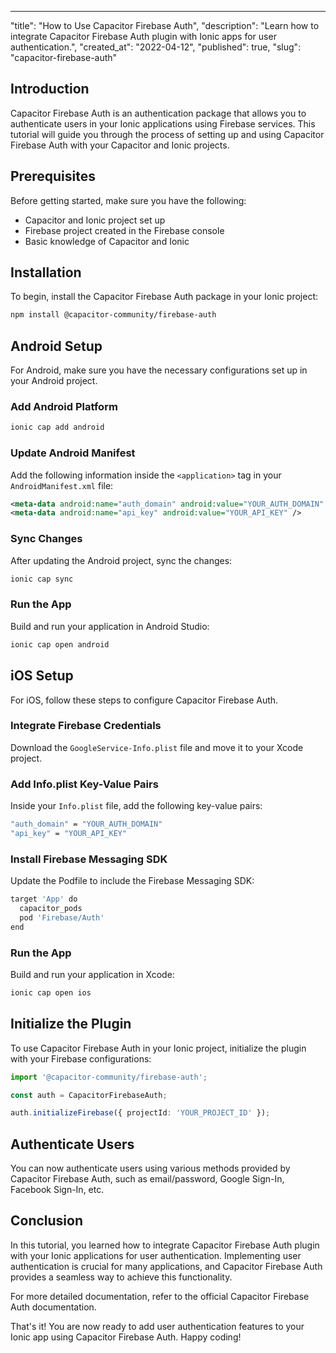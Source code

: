 ---
"title": "How to Use Capacitor Firebase Auth",
"description": "Learn how to integrate Capacitor Firebase Auth plugin with Ionic apps for user authentication.",
"created_at": "2022-04-12",
"published": true,
"slug": "capacitor-firebase-auth"

## Introduction
Capacitor Firebase Auth is an authentication package that allows you to authenticate users in your Ionic applications using Firebase services. This tutorial will guide you through the process of setting up and using Capacitor Firebase Auth with your Capacitor and Ionic projects.

## Prerequisites
Before getting started, make sure you have the following:
- Capacitor and Ionic project set up
- Firebase project created in the Firebase console
- Basic knowledge of Capacitor and Ionic

## Installation
To begin, install the Capacitor Firebase Auth package in your Ionic project:
```bash
npm install @capacitor-community/firebase-auth
```

## Android Setup
For Android, make sure you have the necessary configurations set up in your Android project.

### Add Android Platform
```bash
ionic cap add android
```

### Update Android Manifest
Add the following information inside the `<application>` tag in your `AndroidManifest.xml` file:
```xml
<meta-data android:name="auth_domain" android:value="YOUR_AUTH_DOMAIN" />
<meta-data android:name="api_key" android:value="YOUR_API_KEY" />
```

### Sync Changes
After updating the Android project, sync the changes:
```bash
ionic cap sync
```

### Run the App
Build and run your application in Android Studio:
```bash
ionic cap open android
```

## iOS Setup
For iOS, follow these steps to configure Capacitor Firebase Auth.

### Integrate Firebase Credentials
Download the `GoogleService-Info.plist` file and move it to your Xcode project.

### Add Info.plist Key-Value Pairs
Inside your `Info.plist` file, add the following key-value pairs:
```bash
"auth_domain" = "YOUR_AUTH_DOMAIN"
"api_key" = "YOUR_API_KEY"
```

### Install Firebase Messaging SDK
Update the Podfile to include the Firebase Messaging SDK:
```bash
target 'App' do
  capacitor_pods
  pod 'Firebase/Auth'
end
```

### Run the App
Build and run your application in Xcode:
```bash
ionic cap open ios
```

## Initialize the Plugin
To use Capacitor Firebase Auth in your Ionic project, initialize the plugin with your Firebase configurations:
```typescript
import '@capacitor-community/firebase-auth';

const auth = CapacitorFirebaseAuth;

auth.initializeFirebase({ projectId: 'YOUR_PROJECT_ID' });
```

## Authenticate Users
You can now authenticate users using various methods provided by Capacitor Firebase Auth, such as email/password, Google Sign-In, Facebook Sign-In, etc.

## Conclusion
In this tutorial, you learned how to integrate Capacitor Firebase Auth plugin with your Ionic applications for user authentication. Implementing user authentication is crucial for many applications, and Capacitor Firebase Auth provides a seamless way to achieve this functionality.

For more detailed documentation, refer to the official Capacitor Firebase Auth documentation.

That's it! You are now ready to add user authentication features to your Ionic app using Capacitor Firebase Auth. Happy coding!
